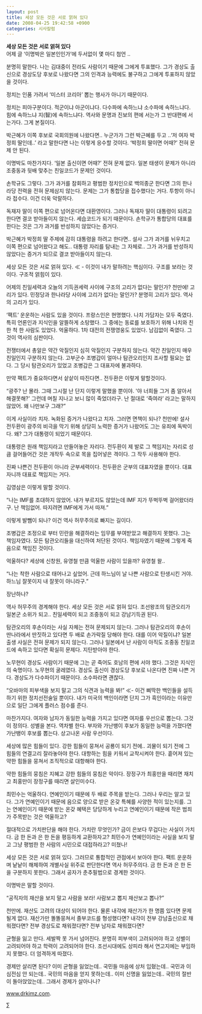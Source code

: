 ```yaml
---
layout: post
title: 세상 모든 것은 서로 얽혀 있다
date: 2008-04-25 19:42:58 +0900
categories: 시사칼럼
---
```

**세상 모든 것은 서로 얽혀 있다**  
어제 글 ‘이명박은 일본인인가’에 두서없이 몇 마디 첨언 ..

분명히 말한다. 나는 김대중이 전라도 사람이기 때문에 그에게 투표했다. 그가 경상도 출신으로 경상도당 후보로 나왔다면 그의 인격과 능력에도 불구하고 그에게 투표하지 않았을 것이다. 

정치는 인품 가려서 ‘미스터 코리아’ 뽑는 행사가 아니기 때문이다. 

정치는 피아구분이다. 적군이냐 아군이냐다. 다수파에 속하느냐 소수파에 속하느냐다. 힘에 속하느냐 지(智)에 속하느냐다. 역사와 문명과 진보의 편에 서는가 그 반대편에 서는가다. 그게 본질이다. 

박근혜가 이쪽 후보로 국회의원에 나왔다면.. 누군가가 그런 박근혜를 두고 ..‘저 여자 박정희 딸인데..’ 라고 말한다면 나는 이렇게 응수할 것이다. ‘박정희 딸이면 어때?’ 전혀 문제 안 된다.

이명박도 마찬가지다. ‘일본 출신이면 어때?’ 전혀 문제 없다. 일본 태생이 문제가 아니라 조중동과 뒷배 맞추는 친일코드가 문제인 것이다. 

손학규도 그렇다. 그가 과거를 참회하고 평범한 정치인으로 백의종군 한다면 그의 한나라당 전력을 전혀 문제삼지 않는다. 문제는 그가 통합당을 접수했다는 거다. 투항이 아니라 접수다. 이건 더욱 악랄하다. 

독재자 딸이 이쪽 편으로 넘어온다면 대환영이다. 그러나 독재자 딸이 대통령이 되려고 한다면 결코 받아들이지 않는다. 세습코드가 되기 때문이다. 손학규가 통합당의 대표를 한다는 것은 그가 과거를 반성하지 않았다는 증거다. 

박근혜가 박정희 딸 주제에 감히 대통령을 하려고 한다면.. 설사 그가 과거를 뉘우치고 이쪽 편으로 넘어왔다고 해도.. 대통령 자리를 탐내는 그 자체로.. 그가 과거를 반성하지 않았다는 증거가 되므로 결코 받아들이지 않는다. 

세상 모든 것은 서로 얽혀 있다. ≪ - 이것이 내가 말하려는 핵심이다. 구조를 보라는 것이다. 구조적 얽힘이 있다. 

어제의 친일세력과 오늘의 기득권세력 사이에 구조의 고리가 없다는 말인가? 천만에! 고리가 있다. 민정당과 한나라당 사이에 고리가 없다는 말인가? 분명히 고리가 있다. 역사의 고리가 있다. 

‘팩트’ 운운하는 사람도 있을 것이다. 프랑스인은 현명했다. 나치 가담자는 모두 죽였다. 특히 언론인과 지식인을 알뜰하게 소탕했다. 그 중에는 동료를 보호하기 위해 나치와 친한 척 한 사람도 있었다. 억울하다. 1차 대전의 전쟁영웅도 있었다. 남김없이 죽였다. 그것이 역사의 심판이다. 

전쟁터에서 총알은 약간 악질인지 심히 악질인지 구분하지 않는다. 약간 친일인지 매우 친일인지 구분하지 않는다. 고부군수 조병갑이 얼마나 탐관오리인지 조사할 필요는 없다. 그 당시 탐관오리가 있었고 조병갑은 그 대표자에 불과하다. 

만약 팩트가 중요하다면서 샅샅이 따진다면.. 전두환은 이렇게 말할것이다. 

“광주? 난 몰라. 그때 그시절 난 단지 이렇게 말했을 뿐이야. '야 너희들 그거 좀 알아서 해결못해?' 그런데 며칠 지나고 보니 많이 죽었더라구. 난 절대로 ‘죽여라’ 라고는 말하지 않았어. 왜 나만보구 그래?” 

이게 사실이라 치자. 녹화된 증거가 나왔다고 치자. 그러면 면책이 되나? 천만에! 설사 전두환이 광주의 비극을 막기 위해 상당히 노력한 증거가 나왔어도 그는 유죄에 독박이다. 왜? 그가 대통령이 되었기 때문이다. 

대통령은 원래 책임지라고 만들어놓은 자리다. 전두환이 제 발로 그 책임지는 자리로 성큼 걸어들어간 것은 개작두 속으로 목을 집어넣은 격이다. 그 작두 사용해야 한다. 

진짜 나쁜건 전두환이 아니라 군부세력이다. 전두환은 군부의 대표자였을 뿐이다. 대표자니까 대표로 책임지는 거다. 

김영삼은 이렇게 말할 것이다. 

“나는 IMF를 초대하지 않았어. 내가 부르지도 않았는데 IMF 지가 뚜벅뚜벅 걸어왔더라구. 난 책임없어. 따지려면 IMF에게 가서 따져.”

이렇게 발뺌이 되나? 이건 역사 허무주의로 빠지는 길이다. 

조병갑은 조정으로 부터 민란을 해결하라는 임무를 부여받았고 해결하지 못했다. 그는 책임자였다. 모든 탐관오리들을 대신하여 처단된 것이다. 책임자였기 때문에 그렇게 죽음으로 책임진 것이다. 

억울하다? 세상에 신창원, 유영철 만큼 억울한 사람이 있을까? 유영철 왈.. 

“나는 착한 사람으로 태어나고 싶었어. 근데 하느님이 날 나쁜 사람으로 탄생시킨 거야. 하느님 잘못이지 내 잘못이 아니라구.” 

장난하나?

역사 허무주의 경계해야 한다. 세상 모든 것은 서로 얽혀 있다. 조선왕조의 탐관오리가 일본군 소위가 되고.. 친일세력이 되고 조중동이 되고 강남기득권 된다. 

탐관오리의 후손이라는 사실 자체는 전혀 문제되지 않는다. 그러나 탐관오리의 후손이 딴나라에서 딴짓하고 있다면 두 배로 손가락질 당해야 한다. 대를 이어 악질이냐? 일본출생 사실은 전혀 문제가 되지 않는다. 그러나 일본에서 난 사람이 아직도 조중동 친일코드에 속하고 있다면 확실히 문제다. 지탄받아야 한다. 

노무현이 경상도 사람이기 때문에 그는 곧 죽어도 호남의 편에 서야 했다. 그것은 지식인의 숙명이다. 노무현의 굴레였다. 경상도 출신이 경상도당 후보로 나온다면 진짜 나쁜 거다. 경상도가 다수파이기 때문이다. 소수파라면 괜찮다. 

“오바마의 피부색을 보지 말고 그의 식견과 능력을 봐!” ≪- 이건 삐딱한 백인들을 설득하기 위한 정치선전술일 뿐이다. 내가 미국의 백인이라면 단지 그가 흑인이라는 이유만으로 일단 그에게 플러스 점수를 준다. 

마찬가지다. 여자와 남자가 동일한 능력을 가지고 있다면 여자를 우선으로 뽑는다. 그것이 정의다. 성별을 본다. 역차별 한다. 부자와 가난뱅이 후보가 동일한 능력을 가졌다면 가난뱅이 후보를 뽑는다. 상고나온 사람 우선이다. 

세상에 많은 힘들이 있다. 강한 힘들이 뭉쳐서 공룡이 되기 전에.. 괴물이 되기 전에 그 힘들의 연결고리 잘라놓아야 한다. 대항하는 힘을 키워서 교착시켜야 한다. 흩어져 있는 약한 힘들을 뭉쳐서 조직적으로 대항해야 한다. 

약한 힘들의 뭉침은 지혜고 강한 힘들의 뭉침은 악이다. 장정구가 최홍만을 때리면 재치고 최홍만이 장정구를 때리면 살인미수다.

최민수는 억울하다. 연예인이기 때문에 두 배로 주목을 받는다. 그러나 우리는 알고 있다. 그가 연예인이기 때문에 음으로 양으로 받은 온갖 특혜를 사양한 적이 있는지를. 그는 연예인이기 때문에 받는 온갖 혜택은 당당하게 누리고 연예인이기 때문에 작은 범죄가 주목받는 것은 억울하고?

절대적으로 가치판단을 해야 한다. 가치란 무엇인가? 금이 은보다 무겁다는 사실이 가치다. 금 한 돈과 은 한 돈을 평등하게 교환하자고? 최민수가 연예인이라는 사실을 보지 말고 그냥 평범한 한 사람의 시민으로 대접하라고? 미쳤나!

세상 모든 것은 서로 얽혀 있다. 그러므로 통합적인 관점에서 보아야 한다. 팩트 운운하며 낱낱이 해체하여 개별사실 위주로 판단한다면 역사 허무주의다. 금 한 돈과 은 한 돈을 구분하지 못한다. 그래서 공자가 춘추필법으로 경계한 것이다.

이명박은 말할 것이다. 

“공직자의 재산을 보지 말고 사람을 보라! 사람보고 뽑지 재산보고 뽑나?”

천만에. 재산도 고려의 대상이 되어야 한다. 물론 내각에 재산가가 한 명쯤 있다면 문제될게 없다. 재산가만 똘똘뭉쳐서 졸부코드를 형성했다면? 내각이 전부 강남출신으로 채워졌다면? 전부 경상도로 채워졌다면? 전부 남자로 채워졌다면? 

균형을 잃고 만다. 세발짝 못 가서 넘어진다. 분명히 피부색이 고려되어야 하고 성별이 고려되어야 하고 학력이 고려되어야 한다. 조선시대에도 상피라 해서 연고지에는 부임하지 못했다. 더 엄격하게 따졌다.

경제만 살리면 된다? 이미 균형을 잃었는데.. 국민들 마음에 상처 입혔는데.. 국민과 이심전심 안 되는데.. 국민의 마음을 얻지 못하는데.. 이미 신명을 잃었는데.. 국민의 절반이 돌아앉았는데.. 그래서 경제가 살아나나? 

www.drkimz.com.

∑